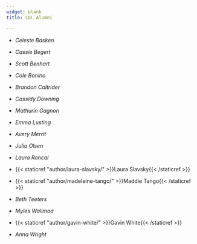 ```yaml
---
widget: blank
title: CDL Alumni

---
```



- *Celeste Basken*

- *Cassie Begert* 

- *Scott Benhart* 

- *Cole Bonino* 

- *Brandon Caltrider* 

- *Cassidy Downing* 

- *Mathurin Gagnon* 

- *Emma Lusting* 

- *Avery Merrit* 

- *Julia Olsen* 

- *Laura Roncal*

- {{< staticref "author/laura-slavsky/" >}}Laura Slavsky{{< /staticref >}}

- {{< staticref "author/madeleine-tango/" >}}Maddie Tango{{< /staticref >}}

- *Beth Teeters* 

- *Myles Walimaa* 

- {{< staticref "author/gavin-white/" >}}Gavin White{{< /staticref >}}

- *Anna Wright* 


